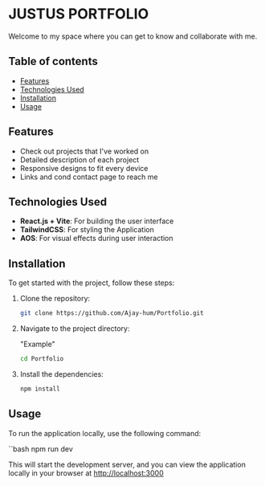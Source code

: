 # JUSTUS PORTFOLIO

Welcome to my space where you can get to know and collaborate with me.

## Table of contents

- [Features](#features)
- [Technologies Used](technologie-used)
- [Installation](#installation)
- [Usage](#usage)

## Features

- Check out projects that I've worked on
- Detailed description of each project
- Responsive designs to fit every device
- Links and cond contact page to reach me

## Technologies Used

- **React.js + Vite**: For building the user interface
- **TailwindCSS**: For styling the Application
- **AOS**: For visual effects during user interaction

## Installation

To get started with the project, follow these steps:

1. Clone the repository:

    ```bash
    git clone https://github.com/Ajay-hum/Portfolio.git

2. Navigate to the project directory:

    "Example"

    ```bash
    cd Portfolio

3. Install the dependencies:

    ```bash
    npm install

## Usage

To run the application locally, use the following command:

``bash
npm run dev

This will start the development server, and you can view the application locally in your browser at <http://localhost:3000>
